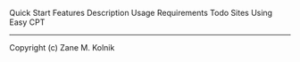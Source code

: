 Quick Start
Features
Description
Usage
Requirements
Todo
Sites Using Easy CPT
* * *
Copyright (c) Zane M. Kolnik